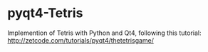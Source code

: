 pyqt4-Tetris
============

Implemention of Tetris with Python and Qt4, following this tutorial: http://zetcode.com/tutorials/pyqt4/thetetrisgame/
